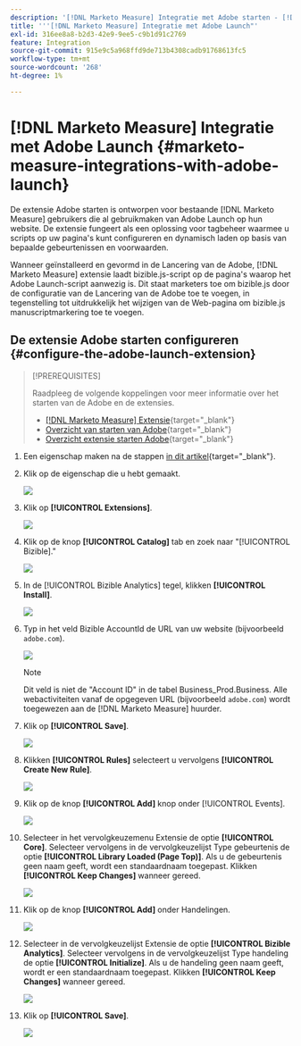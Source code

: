 ```yaml
---
description: '[!DNL Marketo Measure] Integratie met Adobe starten - [!DNL Marketo Measure]'
title: '''[!DNL Marketo Measure] Integratie met Adobe Launch"'
exl-id: 316ee8a8-b2d3-42e9-9ee5-c9b1d91c2769
feature: Integration
source-git-commit: 915e9c5a968ffd9de713b4308cadb91768613fc5
workflow-type: tm+mt
source-wordcount: '268'
ht-degree: 1%

---
```


# [!DNL Marketo Measure] Integratie met Adobe Launch {#marketo-measure-integrations-with-adobe-launch}

De extensie Adobe starten is ontworpen voor bestaande [!DNL Marketo Measure] gebruikers die al gebruikmaken van Adobe Launch op hun website. De extensie fungeert als een oplossing voor tagbeheer waarmee u scripts op uw pagina&#39;s kunt configureren en dynamisch laden op basis van bepaalde gebeurtenissen en voorwaarden.

Wanneer geïnstalleerd en gevormd in de Lancering van de Adobe, [!DNL Marketo Measure] extensie laadt bizible.js-script op de pagina&#39;s waarop het Adobe Launch-script aanwezig is. Dit staat marketers toe om bizible.js door de configuratie van de Lancering van de Adobe toe te voegen, in tegenstelling tot uitdrukkelijk het wijzigen van de Web-pagina om bizible.js manuscriptmarkering toe te voegen.

## De extensie Adobe starten configureren {#configure-the-adobe-launch-extension}

>[!PREREQUISITES]
>
>Raadpleeg de volgende koppelingen voor meer informatie over het starten van de Adobe en de extensies.
>
>* [[!DNL Marketo Measure] Extensie](https://experienceleague.adobe.com/docs/experience-platform/destinations/catalog/email/bizible.html#catalog){target="_blank"}
>* [Overzicht van starten van Adobe](https://experienceleague.adobe.com/docs/platform-learn/implement-in-websites/overview.html){target="_blank"}
>* [Overzicht extensie starten Adobe](https://experienceleague.adobe.com/docs/experience-platform/tags/extension-dev/overview.html){target="_blank"}

1. Een eigenschap maken na de stappen [in dit artikel](https://experienceleague.adobe.com/docs/platform-learn/implement-in-websites/configure-tags/create-a-property.html#go-to-the-data-collection-interface){target="_blank"}.

1. Klik op de eigenschap die u hebt gemaakt.

   ![](assets/marketo-measure-integrations-with-adobe-launch-1.png)

1. Klik op **[!UICONTROL Extensions]**.

   ![](assets/marketo-measure-integrations-with-adobe-launch-2.png)

1. Klik op de knop **[!UICONTROL Catalog]** tab en zoek naar &quot;[!UICONTROL Bizible].&quot;

   ![](assets/marketo-measure-integrations-with-adobe-launch-3.png)

1. In de [!UICONTROL Bizible Analytics] tegel, klikken **[!UICONTROL Install]**.

   ![](assets/marketo-measure-integrations-with-adobe-launch-4.png)

1. Typ in het veld Bizible AccountId de URL van uw website (bijvoorbeeld `adobe.com`).

   ![](assets/marketo-measure-integrations-with-adobe-launch-5.png)

   >[!NOTE]
   >
   >Dit veld is niet de &quot;Account ID&quot; in de tabel Business_Prod.Business. Alle webactiviteiten vanaf de opgegeven URL (bijvoorbeeld `adobe.com`) wordt toegewezen aan de [!DNL Marketo Measure] huurder.

1. Klik op **[!UICONTROL Save]**.

   ![](assets/marketo-measure-integrations-with-adobe-launch-6.png)

1. Klikken **[!UICONTROL Rules]** selecteert u vervolgens **[!UICONTROL Create New Rule]**.

   ![](assets/marketo-measure-integrations-with-adobe-launch-7.png)

1. Klik op de knop **[!UICONTROL Add]** knop onder [!UICONTROL Events].

   ![](assets/marketo-measure-integrations-with-adobe-launch-8.png)

1. Selecteer in het vervolgkeuzemenu Extensie de optie **[!UICONTROL Core]**. Selecteer vervolgens in de vervolgkeuzelijst Type gebeurtenis de optie **[!UICONTROL Library Loaded (Page Top)]**. Als u de gebeurtenis geen naam geeft, wordt een standaardnaam toegepast. Klikken **[!UICONTROL Keep Changes]** wanneer gereed.

   ![](assets/marketo-measure-integrations-with-adobe-launch-9.png)

1. Klik op de knop **[!UICONTROL Add]** onder Handelingen.

   ![](assets/marketo-measure-integrations-with-adobe-launch-10.png)

1. Selecteer in de vervolgkeuzelijst Extensie de optie **[!UICONTROL Bizible Analytics]**. Selecteer vervolgens in de vervolgkeuzelijst Type handeling de optie **[!UICONTROL Initialize]**. Als u de handeling geen naam geeft, wordt er een standaardnaam toegepast. Klikken **[!UICONTROL Keep Changes]** wanneer gereed.

   ![](assets/marketo-measure-integrations-with-adobe-launch-11.png)

1. Klik op **[!UICONTROL Save]**.

   ![](assets/marketo-measure-integrations-with-adobe-launch-12.png)
